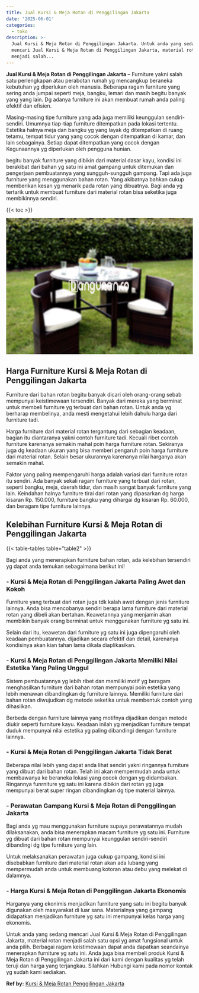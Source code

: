 ```yaml
---
title: Jual Kursi & Meja Rotan di Penggilingan Jakarta
date: '2025-06-01'
categories:
  - toko
description: >-
  Jual Kursi & Meja Rotan di Penggilingan Jakarta. Untuk anda yang sedang
  mencari Jual Kursi & Meja Rotan di Penggilingan Jakarta, material rotan
  menjadi salah...
---
```


**Jual Kursi & Meja Rotan di Penggilingan Jakarta** – Furniture yakni salah satu perlengkapan atau perabotan rumah yg mencangkup beraneka kebutuhan yg diperlukan oleh manusia. Beberapa ragam furniture yang sering anda jumpai seperti meja, bangku, lemari dan masih begitu banyak yang yang lain. Dg adanya furniture ini akan membuat rumah anda paling efektif dan efisien.

Masing-masing tipe furniture yang ada juga memiliki keunggulan sendiri-sendiri. Umumnya tiap-tiap furniture ditempatkan pada lokasi tertentu. Estetika halnya meja dan bangku yg yang layak dg ditempatkan di ruang tetamu, tempat tidur yang yang cocok dengan ditempatkan di kamar, dan lain sebagainya. Setiap dapat ditempatkan yang cocok dengan Kegunaannya yg diperlukan oleh pengguna hunian.

begitu banyak furniture yang dibikin dari material dasar kayu, kondisi ini berakibat dari bahan yg satu ini amat gampang untuk ditemukan dan pengerjaan pembuatannya yang sungguh-sungguh gampang. Tapi ada juga furniture yang menggunakan bahan rotan. Yang akibatnya bahkan cukup memberikan kesan yg menarik pada rotan yang dibuatnya. Bagi anda yg tertarik untuk membuat furniture dari material rotan bisa seketika juga membikinnya sendiri.

{{< toc >}}

![Jual Kursi & Meja Rotan di Penggilingan Jakarta](/images/kursi-meja-rotan-murah53.png)

## Harga Furniture Kursi & Meja Rotan di Penggilingan Jakarta

Furniture dari bahan rotan begitu banyak dicari oleh orang-orang sebab mempunyai keistimewaan tersendiri. Banyak dari mereka yang berminat untuk membeli furniture yg terbuat dari bahan rotan. Untuk anda yg berharap membelinya, anda mesti mengetahui lebih dahulu harga dari furniture tadi.

Harga furniture dari material rotan tergantung dari sebagian keadaan, bagian itu diantaranya yakni contoh furniture tadi. Kecuali ribet contoh furniture karenanya semakin mahal poin harga furniture rotan. Sekiranya juga dg keadaan ukuran yang bisa memberi pengaruh poin harga furniture dari material rotan. Selain besar ukurannya karenanya nilai harganya akan semakin mahal.

Faktor yang paling mempengaruhi harga adalah variasi dari furniture rotan itu sendiri. Ada banyak sekali ragam furniture yang terbuat dari rotan, seperti bangku, meja, daerah tidur, dan masih sangat banyak furniture yang lain. Keindahan halnya furniture tirai dari rotan yang dipasarkan dg harga kisaran Rp. 150.000, furniture bangku yang dihargai dg kisaran Rp. 60.000, dan beragam tipe furniture lainnya.

## Kelebihan Furniture Kursi & Meja Rotan di Penggilingan Jakarta

{{< table-tables table="table2" >}}

Bagi anda yang menerapkan furniture bahan rotan, ada kelebihan tersendiri yg dapat anda temukan sebagaimana berikut ini!

### \- Kursi & Meja Rotan di Penggilingan Jakarta Paling Awet dan Kokoh

Furniture yang terbuat dari rotan juga tdk kalah awet dengan jenis furniture lainnya. Anda bisa mencobanya sendiri berapa lama furniture dari material rotan yang dibeli akan bertahan. Keawetannya yang menjamin akan membikin banyak orang berminat untuk menggunakan furniture yg satu ini.

Selain dari itu, keawetan dari furniture yg satu ini juga dipengaruhi oleh keadaan pembuatannya. dijadikan secara efektif dan detail, karenanya kondisinya akan kian tahan lama dikala diaplikasikan.

### \- Kursi & Meja Rotan di Penggilingan Jakarta Memiliki Nilai Estetika Yang Paling Unggul

Sistem pembuatannya yg lebih ribet dan memiliki motif yg beragam menghasilkan furniture dari bahan rotan mempunyai poin estetika yang lebih menawan dibandingkan dg furniture lainnya. Memiliki furniture dari bahan rotan diwujudkan dg metode seketika untuk membentuk contoh yang dihasilkan.

Berbeda dengan furniture lainnya yang motifnya dijadikan dengan metode diukir seperti furniture kayu. Keadaan inilah yg menjadikan furniture tempat duduk mempunyai nilai estetika yg paling dibandingi dengan furniture lainnya.

### \- Kursi & Meja Rotan di Penggilingan Jakarta Tidak Berat

Beberapa nilai lebih yang dapat anda lihat sendiri yakni ringannya furniture yang dibuat dari bahan rotan. Telah ini akan mempermudah anda untuk membawanya ke beraneka lokasi yang cocok dengan yg didambakan. Ringannya funrniture yg satu ini karena dibikin dari rotan yg juga mempunyai berat super ringan dibandingkan dg tipe material lainnya.

### \- Perawatan Gampang Kursi & Meja Rotan di Penggilingan Jakarta

Bagi anda yg mau menggunakan furniture supaya perawatannya mudah dilaksanakan, anda bisa menerapkan macam furniture yg satu ini. Furniture yg dibuat dari bahan rotan mempunyai keunggulan sendiri-sendiri dibandingi dg tipe furniture yang lain.

Untuk melaksanakan perawatan juga cukup gampang, kondisi ini disebabkan furniture dari material rotan akan ada lubang yang mempermudah anda untuk membuang kotoran atau debu yang melekat di dalamnya.

### \- Harga Kursi & Meja Rotan di Penggilingan Jakarta Ekonomis

Harganya yang ekonimis menjadikan furniture yang satu ini begitu banyak digunakan oleh masyarakat di luar sana. Materialnya yang gampang didapatkan menjadikan furniture yg satu ini mempunyai kelas harga yang ekonomis.

Untuk anda yang sedang mencari Jual Kursi & Meja Rotan di Penggilingan Jakarta, material rotan menjadi salah satu opsi yg amat fungsional untuk anda pilih. Berbagai ragam keistimewaan dapat anda dapatkan seandainya menerapkan furniture yg satu ini. Anda juga bisa membeli produk Kursi & Meja Rotan di Penggilingan Jakarta ini dari kami dengan kualitas yg telah teruji dan harga yang terjangkau. Silahkan Hubungi kami pada nomor kontak yg sudah kami sediakan.

**Ref by:** [Kursi & Meja Rotan Penggilingan Jakarta](https://id.wikipedia.org/wiki/Kursi)
